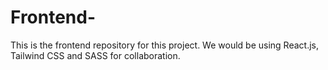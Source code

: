 # Frontend-
This is the frontend repository for this project. We would be using React.js, Tailwind CSS and SASS for collaboration.

